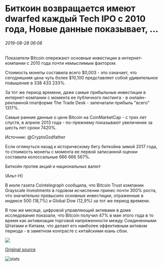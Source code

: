 # Биткоин возвращается имеют dwarfed каждый Tech IPO с 2010 года, Новые данные показывает, ...

###### 2019-08-28 06:08

Показатели Bitcoin опережают основные инвестиции в интернет-компании с 2010 года почти немыслимым фактором.

Стоимость монеты составила всего $0,003 - это означает, что сегодняшняя цена чуть более $10,100 представляет собой удивительное повышение в 338 433 233%.

За тот же период времени, даже самые прибыльные инвестиции в интернет-компании с момента ее публичного листинга - в онлайн-рекламной платформе The Trade Desk - запечатали прибыль "всего" 1317%.

Самые ранние данные о цене Bitcoin на CoinMarketCap - с трех лет спустя, в апреле 2013 года - по-прежнему показывают увеличение за шесть лет сроки 7420%.

Источник: @CryptoGodfather

Если оглянуться назад к историческому бегу биткойна зимой 2017 года, то стоимость монеты с момента ее первой записанной оценки составила колоссальные 666 666 567%.

Биткойн против акций и национальных валют

(Альт-Н)

В июле газета Cointelegraph сообщила, что Bitcoin Trust компании Grayscale Investments в годовом исчислении принес почти 300% роста, что значительно превысило основные инвестиции, отраженные в индексе 500 (18,7%) и Global Dow (12,9%) за тот же период времени.

В том же месяце, цифровой управляющий активами в доме исследования показали, что Bitcoin получил 47% в мае этого года в то время как активизация торговой напряженности между Соединенными Штатами и Китаем, что делает его наиболее эффективным активом периода - в заметном контрасте с китайскими юань сбои.

![](https://s3.cointelegraph.com/storage/uploads/view/9345f3988d5e8cd248024a795f2f8502.png)

[Original source](https://cointelegraph.com/news/bitcoin-returns-have-dwarfed-every-tech-ipo-since-2010-new-data-shows)

![stats](https://c.statcounter.com/11760860/0/a89fa40b/1/ "stats")